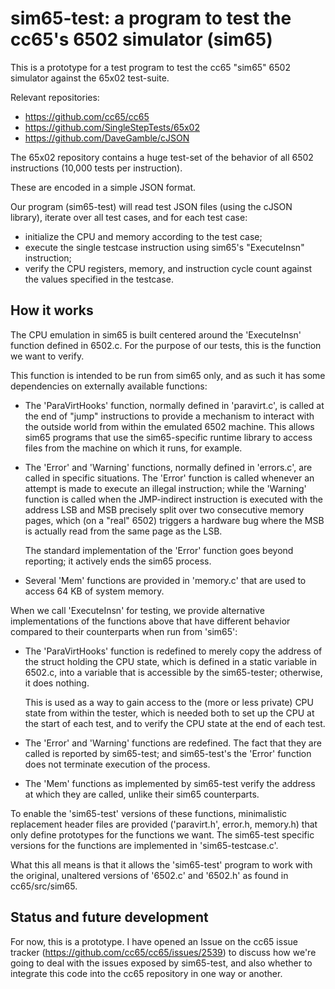 
sim65-test: a program to test the cc65's 6502 simulator (sim65)
===============================================================

This is a prototype for a test program to test the cc65 "sim65" 6502 simulator against the 65x02 test-suite.

Relevant repositories:

* https://github.com/cc65/cc65
* https://github.com/SingleStepTests/65x02
* https://github.com/DaveGamble/cJSON

The 65x02 repository contains a huge test-set of the behavior of all 6502 instructions (10,000 tests per instruction).

These are encoded in a simple JSON format.

Our program (sim65-test) will read test JSON files (using the cJSON library), iterate over all test cases, and for
each test case:

- initialize the CPU and memory according to the test case;
- execute the single testcase instruction using sim65's "ExecuteInsn" instruction;
- verify the CPU registers, memory, and instruction cycle count against the values specified in the testcase.


How it works
------------

The CPU emulation in sim65 is built centered around the 'ExecuteInsn' function defined in 6502.c. For the purpose of
our tests, this is the function we want to verify.

This function is intended to be run from sim65 only, and as such it has some dependencies on externally available
functions:

- The 'ParaVirtHooks' function, normally defined in 'paravirt.c', is called at the end of "jump" instructions to
  provide a mechanism to interact with the outside world from within the emulated 6502 machine. This allows sim65
  programs that use the sim65-specific runtime library to access files from the machine on which it runs, for
  example.

- The 'Error' and 'Warning' functions, normally defined in 'errors.c', are called in specific situations. The
  'Error' function is called whenever an attempt is made to execute an illegal instruction; while the 'Warning'
  function is called when the JMP-indirect instruction is executed with the address LSB and MSB precisely split
  over two consecutive memory pages, which (on a "real" 6502) triggers a hardware bug where the MSB is actually
  read from the same page as the LSB.

  The standard implementation of the 'Error' function goes beyond reporting; it actively ends the sim65 process.

- Several 'Mem' functions are provided in 'memory.c' that are used to access 64 KB of system memory.

When we call 'ExecuteInsn' for testing, we provide alternative implementations of the functions above that
have different behavior compared to their counterparts when run from 'sim65':

- The 'ParaVirtHooks' function is redefined to merely copy the address of the struct holding the CPU state, which
  is defined in a static variable in 6502.c, into a variable that is accessible by the sim65-tester; otherwise,
  it does nothing.

  This is used as a way to gain access to the (more or less private) CPU state from within the tester, which is
  needed both to set up the CPU at the start of each test, and to verify the CPU state at the end of each test.

- The 'Error' and 'Warning' functions are redefined. The fact that they are called is reported by sim65-test;
  and sim65-test's the 'Error' function does not terminate execution of the process.

- The 'Mem' functions as implemented by sim65-test verify the address at which they are called, unlike their
  sim65 counterparts.

To enable the 'sim65-test' versions of these functions, minimalistic replacement header files are provided
('paravirt.h', error.h, memory.h) that only define prototypes for the functions we want. The sim65-test
specific versions for the functions are implemented in 'sim65-testcase.c'.

What this all means is that it allows the 'sim65-test' program to work with the original, unaltered versions
of '6502.c' and '6502.h' as found in cc65/src/sim65.


Status and future development
-----------------------------

For now, this is a prototype. I have opened an Issue on the cc65 issue tracker (https://github.com/cc65/cc65/issues/2539)
to discuss how we're going to deal with the issues exposed by sim65-test, and also whether to integrate this code into
the cc65 repository in one way or another.
